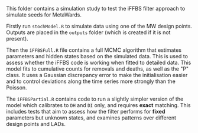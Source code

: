 This folder contains a simulation study to test the iFFBS filter
approach to simulate seeds for MetaWards.

Firstly run `stochModel.R` to simulate data using one
of the MW design points. Outputs are placed in the `outputs`
folder (which is created if it is not present).

Then the `iFFBSFull.R` file contains a full MCMC algorithm
that estimates parameters and hidden states based on the
simulated data. This is used to assess whether the iFFBS
code is working when fitted to detailed data. This model
fits to cumulative counts for removals and deaths, as well as
the "P" class. It uses a Gaussian discrepancy error to make
the initialisation easier and to control deviations along
the time series more strongly than the Poisson.

The `iFFBSPartial.R` contains code to run a slightly simpler
version of the model which calibrates to `DH` and `DI`
only, and requires **exact** matching. This includes tests
that aim to assess how the filter performs for **fixed**
parameters but unknown states, and examines patterns over
different design points and LADs.


